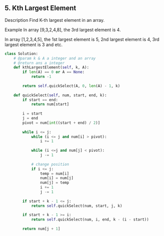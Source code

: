 ## 5. Kth Largest Element

Description
Find K-th largest element in an array.

Example
In array [9,3,2,4,8], the 3rd largest element is 4.

In array [1,2,3,4,5], the 1st largest element is 5, 2nd largest element is 4, 3rd largest element is 3 and etc.

```python
class Solution:
    # @param k & A a integer and an array
    # @return ans a integer
    def kthLargestElement(self, k, A):
        if len(A) == 0 or A == None:
            return -1
            
        return self.quickSelect(A, 0, len(A) - 1, k)
        
    def quickSelect(self, num, start, end, k):
        if start == end:
            return num[start]
        
        i = start
        j = end
        pivot = num[int((start + end) / 2)]
        
        while i <= j:
            while (i <= j and num[i] > pivot):
                i += 1
            
            while (i <=j and num[j] < pivot):
                j -= 1
                
            # change position
            if i <= j:
                temp = num[i]
                num[i] = num[j]
                num[j] = temp
                i += 1
                j -= 1
        
        if start + k - 1 <= j:
            return self.quickSelect(num, start, j, k)
        
        if start + k - 1 >= i:
            return self.quickSelect(num, i, end, k - (i - start))
            
        return num[j + 1]
```